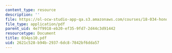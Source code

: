 ```yaml
---
content_type: resource
description: ''
file: https://ol-ocw-studio-app-qa.s3.amazonaws.com/courses/18-034-honors-differential-equations-spring-2004/2621c528b94b29376dc87842bf6dda57_034ps10.pdf
file_type: application/pdf
parent_uid: 4e7f9918-eb20-ef35-9fd7-2d44c3d91442
resourcetype: Document
title: 034ps10.pdf
uid: 2621c528-b94b-2937-6dc8-7842bf6dda57
---
```

